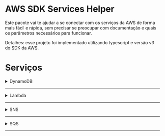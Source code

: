 # AWS SDK Services Helper


Este pacote vai te ajudar a se conectar com os serviços da AWS de forma mais fácil e rápida, 
sem precisar se preocupar com documentação e quais os parâmetros necessários para funcionar.


Detalhes: esse projeto foi implementado utilizando typescript e versão v3 do SDK da AWS.


# Serviços

<details>
<summary>DynamoDB</summary>

<!-- Add method details here -->

### DynamoDB

**Parameters**: `tableName: string, config?: DynamoDBClientConfig`

<details>
<summary>getItem</summary>

**Parameters**: `key: Record<string, any>`

**Return Type**: `Promise<GetCommandOutput>`



</details>

<details>
<summary>getItemWithoutSK</summary>

**Parameters**: `indexKeys: Record<string, any>, skName: string, indexName?: string`

**Return Type**: `Promise<GetCommandOutput>`



</details>

<details>
<summary>putItem</summary>

**Parameters**: `item: Record<string, any>`

**Return Type**: `Promise<PutCommandOutput>`



</details>

<details>
<summary>query</summary>

**Parameters**: `indexQueryParams: Record<string, any>, indexName?: string`

**Return Type**: `Promise<QueryCommandOutput>`



</details>

<details>
<summary>updateItem</summary>

**Parameters**: `key: Record<string, any>, item: Record<string, any>`

**Return Type**: `Promise<UpdateCommandOutput>`



</details>

<details>
<summary>deleteItem</summary>

**Parameters**: `key: Record<string, any>`

**Return Type**: `Promise<DeleteCommandOutput>`



</details>

<details>
<summary>scan</summary>

**Parameters**: ``

**Return Type**: `Promise<ScanCommandOutput>`



</details>

</details>


 -------------------------------------------------- 

<details>
<summary>Lambda</summary>

<!-- Add method details here -->

### Lambda

**Parameters**: `lambdaFunctionName: string, config?: LambdaClientConfig`

<details>
<summary>invoke</summary>

**Parameters**: `{
    payload,
    invocationType
  }: LambdaInvokeInputType`

**Return Type**: `Promise<InvokeCommandOutput>`



</details>

</details>


 -------------------------------------------------- 

<details>
<summary>SNS</summary>

<!-- Add method details here -->

### SNS

**Parameters**: `topicArn?: string, config?: SNSClientConfig`

<details>
<summary>publish</summary>

**Parameters**: `message: string`

**Return Type**: `Promise<PublishCommandOutput>`



</details>

<details>
<summary>publishBatch</summary>

**Parameters**: `messages: PublishBatchRequestEntry[]`

**Return Type**: `Promise<PublishCommandOutput>`



</details>

<details>
<summary>sendSMS</summary>

**Parameters**: `phoneNumber: string, message: string`

**Return Type**: `Promise<PublishCommandOutput>`



</details>

<details>
<summary>publishCommand</summary>

**Parameters**: `command: PublishCommandInput`

**Return Type**: `Promise<PublishCommandOutput>`



</details>

</details>


 -------------------------------------------------- 

<details>
<summary>SQS</summary>

<!-- Add method details here -->

### SQS

**Parameters**: `queueUrl: string, config?: SQSClientConfig`

<details>
<summary>sendMessage</summary>

**Parameters**: `messageBody: string`

**Return Type**: `Promise<SendMessageCommandOutput>`



</details>

<details>
<summary>sendMessageBatch</summary>

**Parameters**: `messages: Record<string, any>[]`

**Return Type**: `Promise<SendMessageCommandOutput>`



</details>

<details>
<summary>receiveMessages</summary>

**Parameters**: `maxNumberOfMessages: number = 1`

**Return Type**: `Promise<ReceiveMessageCommandOutput>`



</details>

<details>
<summary>deleteMessage</summary>

**Parameters**: `receiptHandle: string`

**Return Type**: `Promise<DeleteMessageCommandOutput>`



</details>

</details>


 -------------------------------------------------- 

